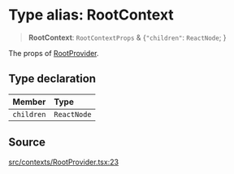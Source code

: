 # Type alias: RootContext

> **RootContext**: `RootContextProps` & \{`"children"`: `ReactNode`; \}

The props of [RootProvider](../functions/RootProvider.md).

## Type declaration

| Member | Type |
| :------ | :------ |
| `children` | `ReactNode` |

## Source

[src/contexts/RootProvider.tsx:23](https://github.com/gpbl/react-day-picker/blob/9ad13dc72fff814dcf720a62f6e3b5ea38e8af6d/src/contexts/RootProvider.tsx#L23)
